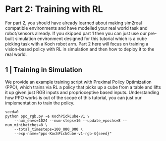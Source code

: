 # Part 2: Training with RL

For part 2, you should have already learned about making sim2real compatible environments and have modelled your real world task and robot/sensors already. If you skipped part 1 then you can just use our pre-built simulation environment designed for this tutorial which is a cube picking task with a Koch robot arm. Part 2 here will focus on training a vision-based policy with RL in simulation and then how to deploy it to the real world.


## 1 | Training in Simulation

We provide an example training script with Proximal Policy Optimization (PPO), which trains via RL a policy that picks up a cube from a table and lifts it up given just RGB inputs and proprioceptive based inputs. Understanding how PPO works is out of the scope of this tutorial, you can just our implementation to train the policy.


```
seed=0
python ppo_rgb.py -e KochPickCube-v1 \
    --num_envs=1024 --num-steps=16 --update_epochs=8 --num_minibatches=8 \
    --total_timesteps=100_000_000 \
    --exp-name="ppo-KochPickCube-v1-rgb-${seed}"
```


